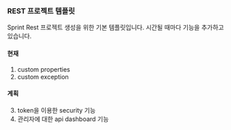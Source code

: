 ### REST 프로젝트 템플릿

Sprint Rest 프로젝트 생성을 위한 기본 템플릿입니다.
시간될 때마다 기능을 추가하고 있습니다.


#### 현재

1. custom properties
2. custom exception

#### 계획
3. token을 이용한 security 기능
4. 관리자에 대한 api dashboard 기능
